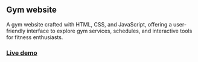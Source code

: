 ## Gym website

A gym website crafted with HTML, CSS, and JavaScript, offering a user-friendly interface to explore gym services, schedules, and interactive tools for fitness enthusiasts.

### [Live demo](https://tadassabestinas.github.io/gym-website/)
